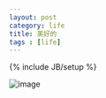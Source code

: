 ```yaml
---
layout: post
category: life
title: 美好的
tags : [life]
---
```

{% include JB/setup %}



![image](/assets/files/pic/2013/201308171)











